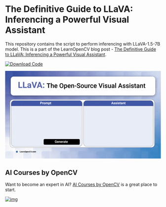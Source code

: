 # The Definitive Guide to LLaVA: Inferencing a Powerful Visual Assistant

This repository contains the script to perform inferencing with LLaVA-1.5-7B model. This is a part of the LearnOpenCV blog post - [The Definitive Guide to LLaVA: Inferencing a Powerful Visual Assistant](https://learnopencv.com/llava-training-a-visual-assistant/).

[<img src="https://learnopencv.com/wp-content/uploads/2022/07/download-button-e1657285155454.png" alt="Download Code" width="200">](https://www.dropbox.com/scl/fi/mjxbzal1vq7s4ofryfek1/inference_hf_pipeline.py?rlkey=roa82pi6sk6g1gcu21i3flqlf&st=6kdiaadk&dl=1)

![](./featured_image_llava.gif)

## AI Courses by OpenCV

Want to become an expert in AI? [AI Courses by OpenCV](https://opencv.org/courses/) is a great place to start.

[![img](https://learnopencv.com/wp-content/uploads/2023/01/AI-Courses-By-OpenCV-Github.png)](https://opencv.org/courses/)